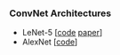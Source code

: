 ### ConvNet Architectures

- LeNet-5  [[code](https://github.com/shazzad-hasan/training-reproducible-computer-vision-models/tree/main/LeNet-5)  [paper](https://github.com/shazzad-hasan/reproducible-computer-vision-models/blob/main/papers/LeNet.pdf)]
- AlexNet [[code](https://github.com/shazzad-hasan/training-reproducible-deep-learning-models/tree/main/AlexNet)]
